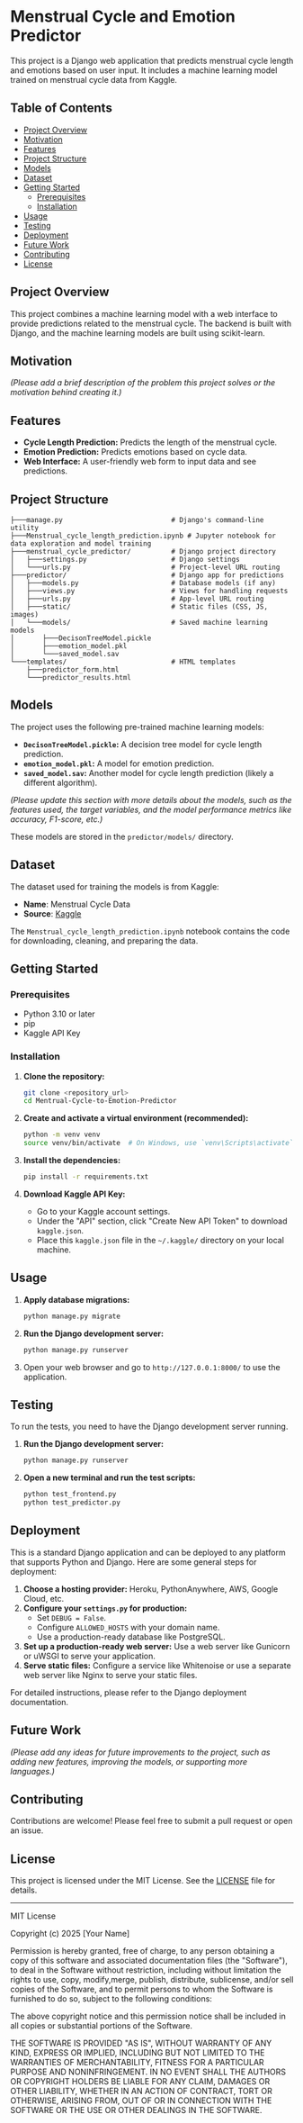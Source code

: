 # Menstrual Cycle and Emotion Predictor

This project is a Django web application that predicts menstrual cycle length and emotions based on user input. It includes a machine learning model trained on menstrual cycle data from Kaggle.

## Table of Contents
- [Project Overview](#project-overview)
- [Motivation](#motivation)
- [Features](#features)
- [Project Structure](#project-structure)
- [Models](#models)
- [Dataset](#dataset)
- [Getting Started](#getting-started)
  - [Prerequisites](#prerequisites)
  - [Installation](#installation)
- [Usage](#usage)
- [Testing](#testing)
- [Deployment](#deployment)
- [Future Work](#future-work)
- [Contributing](#contributing)
- [License](#license)

## Project Overview

This project combines a machine learning model with a web interface to provide predictions related to the menstrual cycle. The backend is built with Django, and the machine learning models are built using scikit-learn.

## Motivation

*(Please add a brief description of the problem this project solves or the motivation behind creating it.)*

## Features

-   **Cycle Length Prediction:** Predicts the length of the menstrual cycle.
-   **Emotion Prediction:** Predicts emotions based on cycle data.
-   **Web Interface:** A user-friendly web form to input data and see predictions.

## Project Structure

```
├───manage.py                           # Django's command-line utility
├───Menstrual_cycle_length_prediction.ipynb # Jupyter notebook for data exploration and model training
├───menstrual_cycle_predictor/          # Django project directory
│   ├───settings.py                     # Django settings
│   └───urls.py                         # Project-level URL routing
├───predictor/                          # Django app for predictions
│   ├───models.py                       # Database models (if any)
│   ├───views.py                        # Views for handling requests
│   ├───urls.py                         # App-level URL routing
│   ├───static/                         # Static files (CSS, JS, images)
│   └───models/                         # Saved machine learning models
│       ├───DecisonTreeModel.pickle
│       ├───emotion_model.pkl
│       └───saved_model.sav
└───templates/                          # HTML templates
    ├───predictor_form.html
    └───predictor_results.html
```

## Models

The project uses the following pre-trained machine learning models:

-   **`DecisonTreeModel.pickle`:** A decision tree model for cycle length prediction.
-   **`emotion_model.pkl`:** A model for emotion prediction.
-   **`saved_model.sav`:** Another model for cycle length prediction (likely a different algorithm).

*(Please update this section with more details about the models, such as the features used, the target variables, and the model performance metrics like accuracy, F1-score, etc.)*

These models are stored in the `predictor/models/` directory.

## Dataset

The dataset used for training the models is from Kaggle:

-   **Name**: Menstrual Cycle Data
-   **Source**: [Kaggle](https://www.kaggle.com/datasets/nikitabisht/menstrual-cycle-data)

The `Menstrual_cycle_length_prediction.ipynb` notebook contains the code for downloading, cleaning, and preparing the data.

## Getting Started

### Prerequisites

-   Python 3.10 or later
-   pip
-   Kaggle API Key

### Installation

1.  **Clone the repository:**
    ```bash
    git clone <repository_url>
    cd Mentrual-Cycle-to-Emotion-Predictor
    ```

2.  **Create and activate a virtual environment (recommended):**
    ```bash
    python -m venv venv
    source venv/bin/activate  # On Windows, use `venv\Scripts\activate`
    ```

3.  **Install the dependencies:**
    ```bash
    pip install -r requirements.txt
    ```

4.  **Download Kaggle API Key:**
    -   Go to your Kaggle account settings.
    -   Under the "API" section, click "Create New API Token" to download `kaggle.json`.
    -   Place this `kaggle.json` file in the `~/.kaggle/` directory on your local machine.

## Usage

1.  **Apply database migrations:**
    ```bash
    python manage.py migrate
    ```

2.  **Run the Django development server:**
    ```bash
    python manage.py runserver
    ```

3.  Open your web browser and go to `http://127.0.0.1:8000/` to use the application.

## Testing

To run the tests, you need to have the Django development server running.

1.  **Run the Django development server:**
    ```bash
    python manage.py runserver
    ```

2.  **Open a new terminal and run the test scripts:**
    ```bash
    python test_frontend.py
    python test_predictor.py
    ```

## Deployment

This is a standard Django application and can be deployed to any platform that supports Python and Django. Here are some general steps for deployment:

1.  **Choose a hosting provider:** Heroku, PythonAnywhere, AWS, Google Cloud, etc.
2.  **Configure your `settings.py` for production:**
    -   Set `DEBUG = False`.
    -   Configure `ALLOWED_HOSTS` with your domain name.
    -   Use a production-ready database like PostgreSQL.
3.  **Set up a production-ready web server:** Use a web server like Gunicorn or uWSGI to serve your application.
4.  **Serve static files:** Configure a service like Whitenoise or use a separate web server like Nginx to serve your static files.

For detailed instructions, please refer to the Django deployment documentation.

## Future Work

*(Please add any ideas for future improvements to the project, such as adding new features, improving the models, or supporting more languages.)*

## Contributing

Contributions are welcome! Please feel free to submit a pull request or open an issue.

## License

This project is licensed under the MIT License. See the [LICENSE](LICENSE) file for details.

---

MIT License

Copyright (c) 2025 [Your Name]

Permission is hereby granted, free of charge, to any person obtaining a copy
of this software and associated documentation files (the "Software"), to deal
in the Software without restriction, including without limitation the rights
to use, copy, modify,merge, publish, distribute, sublicense, and/or sell
copies of the Software, and to permit persons to whom the Software is
furnished to do so, subject to the following conditions:

The above copyright notice and this permission notice shall be included in all
copies or substantial portions of the Software.

THE SOFTWARE IS PROVIDED "AS IS", WITHOUT WARRANTY OF ANY KIND, EXPRESS OR
IMPLIED, INCLUDING BUT NOT LIMITED TO THE WARRANTIES OF MERCHANTABILITY,
FITNESS FOR A PARTICULAR PURPOSE AND NONINFRINGEMENT. IN NO EVENT SHALL THE
AUTHORS OR COPYRIGHT HOLDERS BE LIABLE FOR ANY CLAIM, DAMAGES OR OTHER
LIABILITY, WHETHER IN AN ACTION OF CONTRACT, TORT OR OTHERWISE, ARISING FROM,
OUT OF OR IN CONNECTION WITH THE SOFTWARE OR THE USE OR OTHER DEALINGS IN THE
SOFTWARE.
